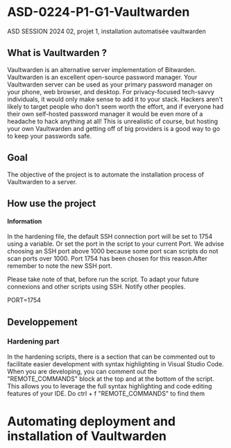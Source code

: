 # ASD-0224-P1-G1-Vaultwarden
ASD SESSION 2024 02, projet 1, installation automatisée vaultwarden

## What is Vaultwarden ? 

Vaultwarden is an alternative server implementation of Bitwarden.
Vaultwarden is an excellent open-source password manager. Your Vaultwarden server can be used as your primary password manager on your phone, 
web browser, and desktop. For privacy-focused tech-savvy individuals, it would only make sense to add it to your stack. 
Hackers aren't likely to target people who don't seem worth the effort, and if everyone had their own self-hosted password manager it would 
be even more of a headache to hack anything at all! This is unrealistic of course, but hosting your own Vaultwarden and getting off of big 
providers is a good way to go to keep your passwords safe.

## Goal
The objective of the project is to automate the installation process of Vaultwarden to a server.

## How use the project


#### Information 
In the hardening file, the default SSH connection port will be set to 1754 using a variable. Or set the port in the script to your current Port.
We advise choosing an SSH port above 1000 because some port scan scripts do not scan ports over 1000. Port 1754 has been chosen for this reason.After remember to note the new SSH port.

Please take note of that, before run the script. To adapt your future connexions and other scripts using SSH. Notify other peoples.

PORT=1754

## Developpement 
### Hardening part
In the hardening scripts, there is a section that can be commented out to facilitate easier development with syntax highlighting in Visual Studio Code.
When you are developing, you can comment out the "REMOTE_COMMANDS" block at the top and at the bottom of the script. This allows you to leverage the full syntax highlighting and code editing features of your IDE.
Do ctrl + f "REMOTE_COMMANDS" to find them
# Automating deployment and installation of Vaultwarden
